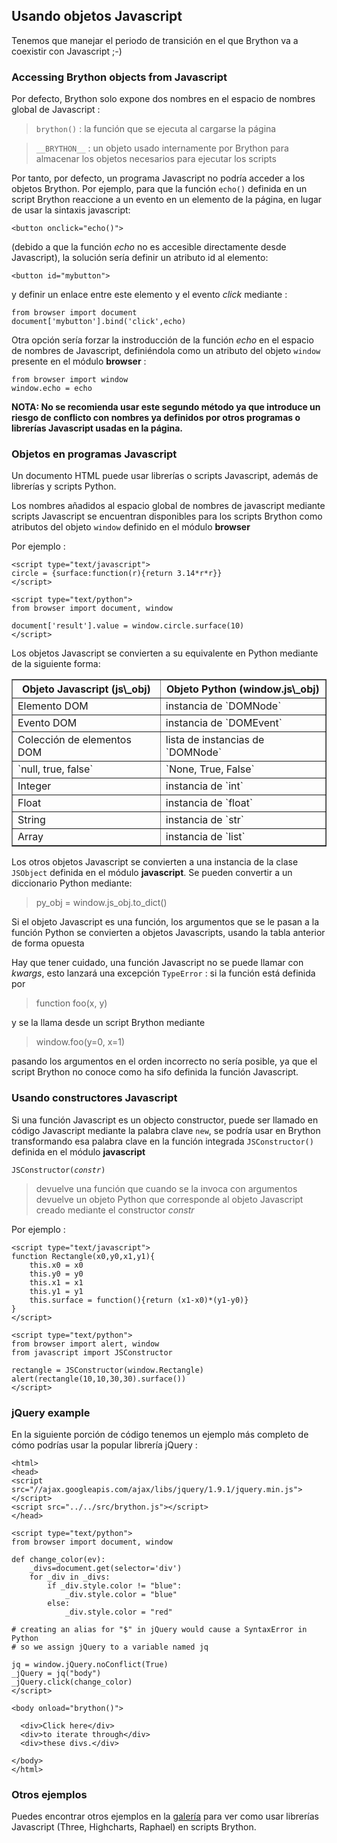 Usando objetos Javascript
-------------------------

Tenemos que manejar el periodo de transición en el que Brython va a coexistir 
con Javascript ;-)

### Accessing Brython objects from Javascript

Por defecto, Brython solo expone dos nombres en el espacio de nombres global 
de Javascript :

> `brython()` : la función que se ejecuta al cargarse la página

> `__BRYTHON__` : un objeto usado internamente por Brython para almacenar los 
> objetos necesarios para ejecutar los scripts

Por tanto, por defecto, un programa Javascript no podría acceder a los objetos 
Brython.
Por ejemplo, para que la función `echo()` definida en un script Brython
reaccione a un evento en un elemento de la página, en lugar de usar la sintaxis 
javascript:

    <button onclick="echo()">

(debido a que la función _echo_ no es accesible directamente desde 
Javascript), la solución sería definir un atributo id al elemento:

    <button id="mybutton">

y definir un enlace entre este elemento y el evento _click_ mediante :

    from browser import document
    document['mybutton'].bind('click',echo)

Otra opción sería forzar la instroducción de la función _echo_ en el espacio 
de nombres de Javascript, definiéndola como un atributo del objeto `window` 
presente en el módulo **browser** :

    from browser import window
    window.echo = echo

<strong>NOTA: No se recomienda usar este segundo método ya que introduce un 
riesgo de conflicto con nombres ya definidos por otros programas o librerías 
Javascript usadas en la página.
</strong>

### Objetos en programas Javascript

Un documento HTML puede usar librerías o scripts Javascript, además de 
librerías y scripts Python. 

Los nombres añadidos al espacio global de nombres de javascript mediante 
scripts Javascript se encuentran disponibles para los scripts Brython como 
atributos del objeto `window` definido en el módulo **browser**

Por ejemplo :

    <script type="text/javascript">
    circle = {surface:function(r){return 3.14*r*r}}
    </script>
    
    <script type="text/python">
    from browser import document, window
    
    document['result'].value = window.circle.surface(10)
    </script>
    
Los objetos Javascript se convierten a su equivalente en Python mediante de la
siguiente forma:

<table border='1' cellpadding=3>

<tr><th>Objeto Javascript (js\_obj)</th><th>Objeto Python (window.js\_obj)</th>
</tr>
<tr><td>Elemento DOM</td><td>instancia de `DOMNode`</td></tr>
<tr><td>Evento DOM</td><td>instancia de `DOMEvent`</td></tr>
<tr><td>Colección de elementos DOM</td><td>lista de instancias de `DOMNode`</td>
</tr>
<tr><td>`null, true, false`</td><td>`None, True, False`</td></tr>
<tr><td>Integer</td><td>instancia de `int`</td></tr>
<tr><td>Float</td><td>instancia de `float`</td></tr>
<tr><td>String</td><td>instancia de `str`</td></tr>
<tr><td>Array</td><td>instancia de `list`</td></tr>
</table>

Los otros objetos Javascript se convierten a una instancia de la clase
`JSObject` definida en el módulo **javascript**. Se pueden convertir a un 
diccionario Python mediante:

>    py_obj = window.js_obj.to_dict()

Si el objeto Javascript es una función, los argumentos que se le pasan a la 
función Python se convierten a objetos Javascripts, usando la tabla anterior 
de forma opuesta

Hay que tener cuidado, una función Javascript no se puede llamar con *kwargs*, esto
lanzará una excepción `TypeError` : si la función está definida por

>    function foo(x, y)

y se la llama desde un script Brython mediante

>    window.foo(y=0, x=1)

pasando los argumentos en el orden incorrecto no sería posible, ya que 
el script Brython no conoce como ha sifo definida la función Javascript.

### Usando constructores Javascript

Si una función Javascript es un objecto constructor, puede ser llamado en 
código Javascript mediante la palabra clave `new`, se podría usar en Brython 
transformando esa palabra clave en la función integrada `JSConstructor()` 
definida en el módulo **javascript**

<code>JSConstructor(_constr_)</code> 

>devuelve una función que cuando se la invoca con argumentos devuelve un 
>objeto Python que corresponde al objeto Javascript creado mediante el 
>constructor _constr_

Por ejemplo :

    <script type="text/javascript">
    function Rectangle(x0,y0,x1,y1){
        this.x0 = x0
        this.y0 = y0
        this.x1 = x1
        this.y1 = y1
        this.surface = function(){return (x1-x0)*(y1-y0)}
    }
    </script>
    
    <script type="text/python">
    from browser import alert, window
    from javascript import JSConstructor
    
    rectangle = JSConstructor(window.Rectangle)
    alert(rectangle(10,10,30,30).surface())
    </script>

### jQuery example
    
En la siguiente porción de código tenemos un ejemplo más completo de cómo 
podrías usar la popular librería jQuery :

    <html>
    <head>
    <script src="//ajax.googleapis.com/ajax/libs/jquery/1.9.1/jquery.min.js">
    </script>
    <script src="../../src/brython.js"></script>
    </head>
    
    <script type="text/python">
    from browser import document, window
        
    def change_color(ev):
        _divs=document.get(selector='div')
        for _div in _divs:
            if _div.style.color != "blue":
                _div.style.color = "blue"
            else:
                _div.style.color = "red"
        
    # creating an alias for "$" in jQuery would cause a SyntaxError in Python
    # so we assign jQuery to a variable named jq

    jq = window.jQuery.noConflict(True)
    _jQuery = jq("body")
    _jQuery.click(change_color)    
    </script>
    
    <body onload="brython()">

      <div>Click here</div>
      <div>to iterate through</div>
      <div>these divs.</div>
     
    </body>
    </html>

### Otros ejemplos

Puedes encontrar otros ejemplos en la [galería](../../gallery/gallery_en.html) 
para ver como usar librerías Javascript (Three, Highcharts, Raphael) en 
scripts Brython.
